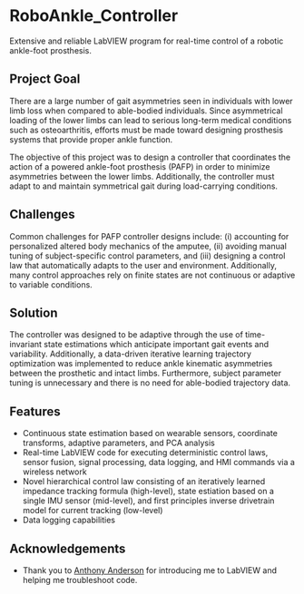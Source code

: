 
# RoboAnkle_Controller
Extensive and reliable LabVIEW program for real-time control of a robotic ankle-foot prosthesis.

## Project Goal
There are a large number of gait asymmetries seen in individuals with lower limb loss when compared to able-bodied individuals. Since asymmetrical loading of the lower limbs can lead to serious long-term medical conditions such as osteoarthritis, efforts must be made toward designing prosthesis systems that provide proper ankle function.

The objective of this project was to design a controller that coordinates the action of a powered ankle-foot prosthesis (PAFP) in order to minimize asymmetries between the lower limbs. Additionally, the controller must adapt to and maintain symmetrical gait during load-carrying conditions.

## Challenges
Common challenges for PAFP controller designs include: (i) accounting for personalized altered body mechanics of the amputee, (ii) avoiding manual tuning of subject-specific control parameters, and (iii) designing a control law that automatically adapts to the user and environment. Additionally, many control approaches rely on finite states are not continuous or adaptive to variable conditions.

## Solution
The controller was designed to be adaptive through the use of time-invariant state estimations which anticipate important gait events and variability. Additionally, a data-driven iterative learning trajectory optimization was implemented to reduce ankle kinematic asymmetries between the prosthetic and intact limbs. Furthermore, subject parameter tuning is unnecessary and there is no need for able-bodied trajectory data.

## Features
- Continuous state estimation based on wearable sensors, coordinate transforms, adaptive parameters, and PCA analysis
- Real-time LabVIEW code for executing deterministic control laws, sensor fusion, signal processing, data logging, and HMI commands via a wireless network
- Novel hierarchical control law consisting of an iteratively learned impedance tracking formula (high-level), state estiation based on a single IMU sensor (mid-level), and first principles inverse drivetrain model for current tracking (low-level)
- Data logging capabilities

## Acknowledgements
- Thank you to [Anthony Anderson](https://github.com/ajanders) for introducing me to LabVIEW and helping me troubleshoot code. 
